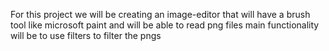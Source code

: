 For this project we will be creating an image-editor that will have a brush tool like microsoft paint
and will be able to read png files main functionality will be to use filters to filter the pngs
